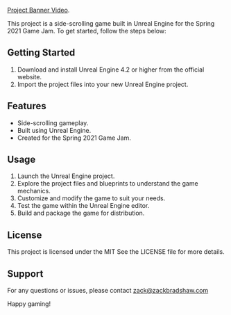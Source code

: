 
[Project Banner Video](https://www.youtube.com/watch?v=BLxJoS0vSgg&t=137s).

This project is a side-scrolling game built in Unreal Engine for the Spring 2021 Game Jam. To get started, follow the steps below:

## Getting Started
1. Download and install Unreal Engine 4.2 or higher from the official website.
2. Import the project files into your new Unreal Engine project.

## Features
- Side-scrolling gameplay.
- Built using Unreal Engine.
- Created for the Spring 2021 Game Jam.

## Usage
1. Launch the Unreal Engine project.
2. Explore the project files and blueprints to understand the game mechanics.
3. Customize and modify the game to suit your needs.
4. Test the game within the Unreal Engine editor.
5. Build and package the game for distribution.

## License
This project is licensed under the MIT See the LICENSE file for more details.

## Support
For any questions or issues, please contact zack@zackbradshaw.com

Happy gaming!